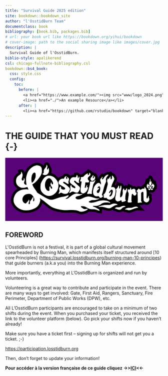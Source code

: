 ```yaml
--- 
title: "Survival Guide 2025 edition"
site: bookdown::bookdown_site
author: "l'OsstidBurn Team"
documentclass: book
bibliography: [book.bib, packages.bib]
# url: your book url like https://bookdown.org/yihui/bookdown
# cover-image: path to the social sharing image like images/cover.jpg
description: |
  Survival Guide of l'OsstidBurn.
biblio-style: apalikerend
csl: chicago-fullnote-bibliography.csl
bookdown::bs4_book:
  css: style.css
  config:
    toc:
      before: |
        <a href="https://www.example.com/"><img src="www/logo_2024.png" width="280"></a>
        <li><a href="./">An example Resource</a></li>
      after: |
        <li><a href="https://github.com/rstudio/bookdown" target="blank">Published with bookdown</a></li>
---
```


# THE GUIDE THAT YOU MUST READ {-}

<img src="www/logo_2024_EDITED.png"  width=100% height=50%>

<h2><span> FOREWORD </span></h2> 

L'OsstidBurn is not a festival, it is part of a global cultural movement spearheaded by Burning Man, which manifests itself structured around [10 core Principles] (https://survival.losstidburn.org/burning-man-10-principes) that guide burners (a.k.a you) into the Burning Man experience.

More importantly, everything at L’OsstidBurn is organized and run by volunteers.  

Volunteering is a great way to contribute and participate in the event. There are many ways  to get involved: Gate, First Aid, Rangers, Sanctuary, Fire Perimeter, Department of  Public Works (DPW), etc.

All L’OsstidBurn participants are encouraged to take on a minimum of two shifts during the event. When you purchased your ticket, you received the link to the volunteer platform (below). Go pick your shifts now if you haven’t already!

Make sure you have a ticket first – signing up for shifts will not get you a ticket. ;-) 
  

https://participation.losstidburn.org

Then, don’t forget to update your information!

**Pour accéder à la version française de ce guide cliquez ->>[ICI](https://survie.losstidburn.org)<<-**








